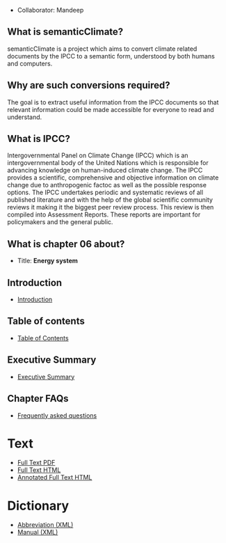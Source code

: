 
* Collaborator: Mandeep

## What is semanticClimate? 
semanticClimate is a project which aims to convert climate related documents by the IPCC to a semantic form, understood by both humans and computers. 

## Why are such conversions required? 
The goal is to extract useful information from the IPCC documents so that  relevant information could be made accessible for everyone to read and understand.

## What is IPCC? 

Intergovernmental Panel on Climate Change (IPCC) which is an intergovernmental body of the United Nations which is responsible for advancing knowledge on human-induced climate change. The IPCC provides a scientific, comprehensive and objective information on climate change due to anthropogenic factoc as well as the possible response options. The IPCC undertakes periodic and systematic reviews of all published literature and with the help of the global scientific community reviews it making it the biggest peer review process. This review is then compiled into Assessment Reports. These reports are important for policymakers and the general public. 

## What is chapter 06 about?  

* Title: **Energy system** 

## Introduction
* [Introduction](https://github.com/petermr/semanticClimate/blob/main/ipcc/ar6/wg3/Chapter06/Introduction.md)

## Table of contents
* [Table of Contents](https://github.com/petermr/semanticClimate/blob/main/ipcc/ar6/wg3/Chapter06/table_of_contents.md)

## Executive Summary
* [Executive Summary]()

## Chapter FAQs
* [Frequently asked questions](https://github.com/petermr/semanticClimate/blob/main/ipcc/ar6/wg3/Chapter06/FAQs.md)


# Text

* [Full Text PDF](https://github.com/petermr/semanticClimate/blob/main/ipcc/ar6/wg3/Chapter06/fulltext.pdf)
* [Full Text HTML](https://htmlpreview.github.io/?)
* [Annotated Full Text HTML]()  

# Dictionary
* [Abbreviation (XML)](https://github.com/petermr/semanticClimate/blob/main/ipcc/ar6/wg3/Chapter06/dict/ip_3_6_energy_abb.xml)
* [Manual (XML)](https://github.com/petermr/semanticClimate/blob/main/ipcc/ar6/wg3/Chapter06/dict/ip_3_6_energy_man.xml)
